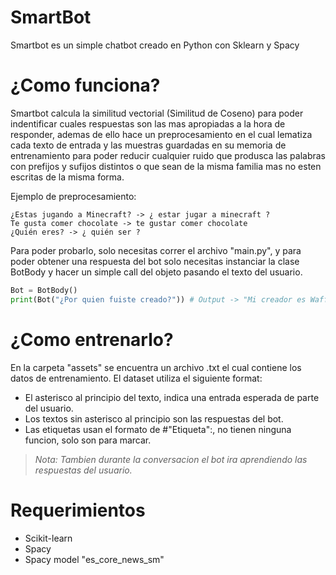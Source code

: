 # SmartBot
Smartbot es un simple chatbot creado en Python con Sklearn y Spacy

# ¿Como funciona?
Smartbot calcula la similitud vectorial (Similitud de Coseno) para poder indentificar
cuales respuestas son las mas apropiadas a la hora de responder, ademas de ello hace un
preprocesamiento en el cual lematiza cada texto de entrada y las muestras guardadas en su
memoria de entrenamiento para poder reducir cualquier ruido que produsca las palabras con
prefijos y sufijos distintos o que sean de la misma familia mas no esten escritas de la
misma forma.

Ejemplo de preprocesamiento:
```
¿Estas jugando a Minecraft? -> ¿ estar jugar a minecraft ?
Te gusta comer chocolate -> te gustar comer chocolate
¿Quién eres? -> ¿ quién ser ?
```

Para poder probarlo, solo necesitas correr el archivo "main.py", y para poder obtener una
respuesta del bot solo necesitas instanciar la clase BotBody y hacer un simple call del
objeto pasando el texto del usuario.

```python
Bot = BotBody()
print(Bot("¿Por quien fuiste creado?")) # Output -> "Mi creador es WaffleFitoi"
```

# ¿Como entrenarlo?
En la carpeta "assets" se encuentra un archivo .txt el cual contiene los datos de entrenamiento.
El dataset utiliza el siguiente format:
- El asterisco al principio del texto, indica una entrada esperada de parte del usuario.
- Los textos sin asterisco al principio son las respuestas del bot.
- Las etiquetas usan el formato de #"Etiqueta":, no tienen ninguna funcion, solo son para marcar.

> *Nota: Tambien durante la conversacion el bot ira aprendiendo las respuestas del usuario.*

# Requerimientos
- Scikit-learn
- Spacy
- Spacy model "es_core_news_sm"

